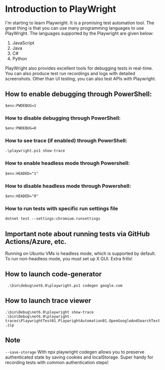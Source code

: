 # Introduction to PlayWright
I'm starting to learn Playwright. It is a promising test automation tool.
The great thing is that you can use many programming languages to use PlayWright. 
The languages supported by the Playwright are given below:
1. JavaScript
2. Java
3. C#
4. Python
 
  PlayWright also provides excellent tools for debugging tests in real-time. You can also produce test run recordings and logs with detailed screenshots.
Other than UI testing, you can also test APIs with Playwright. 

 ## How to enable debugging through PowerShell:
  
 `$env:PWDEBUG=1`
 ### How to disable debugging through PowerShell:
 `$env:PWDEBUG=0`
 ### How to see trace (if enabled) through PowerShell:
`.\playwright.ps1 show-trace`
 ### How to enable headless mode through Powershell: 
`$env:HEADED="1"`

 ### How to disable headless mode through Powershell: 
`$env:HEADED="0"`

### How to run tests with specific run settings file
`dotnet test --settings:chromium.runsettings`

## Important note about running tests via GitHub Actions/Azure, etc.
  Running on Ubuntu VMs is headless mode, which is supported by default.
  To run non-headless mode, you must set up X GUI. Extra frills!

## How to launch code-generator
` .\bin\debug\net6.0\playwright.ps1 codegen google.com`
## How to launch trace viewer
`.\bin\Debug\net6.0\playwright show-trace .\bin\Debug\net6.0\playwright-traces\PlaywrightTest01.PlaywrightAutomation01.OpenGoogleAndSearchTest.zip`

## Note
`--save-storage`
  With npx playwright codegen allows you to preserve authenticated state by saving cookies and localStorage. Super handy for recording tests with common authentication steps!